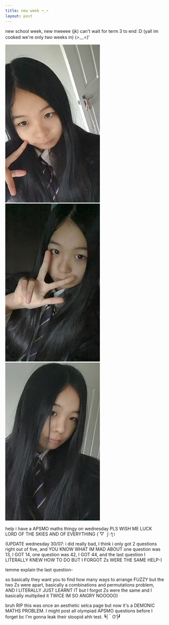 ```yaml
---
title: new week ¬_¬
layout: post
---
```


new school week, new meeeee (jk)
can't wait for term 3 to end :D (yall im cooked we're only two weeks in) (*>﹏<*)′






<img src = "/assets/sch1.jpg" alt = 'img' width = '300' height = '500'>
<img src = "/assets/sch2.jpg" alt = 'img' width = '300' height = '500'>
<img src = "/assets/sch3.jpg" alt = 'img' width = '300' height = '500'>


help i have a APSMO maths thingy on wednesday PLS WISH ME LUCK LORD OF THE SKIES AND OF EVERYTHING (´▽` ʃ♡ƪ)`

(UPDATE wednesday 30/07: i did really bad, I think i only got 2 questions right out of five, and YOU KNOW WHAT IM MAD ABOUT one question was 13, I GOT 14, one question was 42, I GOT 44, and the last question I LITERALLY KNEW HOW TO DO BUT I FORGOT Zs WERE THE SAME HELP-)


lemme explain the last question-

so basically they want you to find how many ways to arrange FUZZY but the two Zs were apart, basically a combinations and permutations problem, AND I LITERALLY JUST LEARNT IT but I forgot Zs were the same and I basically multiplied it TWICE IM SO ANGRY NOOOOO)


bruh RIP this was once an aesthetic selca page but now it's a DEMONIC MATHS PROBLEM. I might post all olympiad APSMO questions before I forget bc I'm gonna leak their stoopid ahh test. ┗|｀O′|┛
